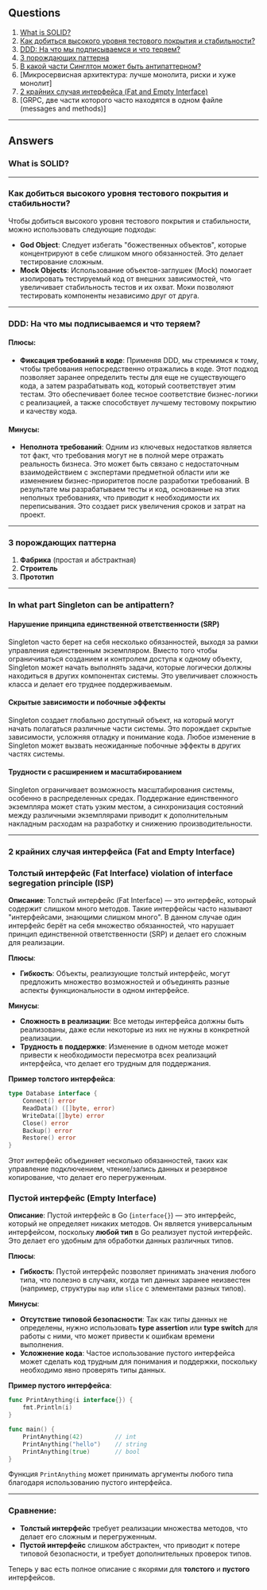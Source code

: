 ## Questions

1. [What is SOLID?](#what-is-solid)
2. [Как добиться высокого уровня тестового покрытия и стабильности?](#high-test-coverage)
3. [DDD: На что мы подписываемся и что теряем?](#ddd-pros-cons)
4. [3 порождающих паттерна](#creational-patterns)
5. [В какой части Синглтон может быть антипаттерном?](#singleton-antipattern)
6. [Микросервисная архитектура: лучше монолита, риски и хуже монолит]
7. [2 крайних случая интерфейса (Fat and Empty Interface)](#interface-edge-cases)
8. [GRPC, две части которого часто находятся в одном файле (messages and methods)]

---

## Answers

### What is SOLID? <a id="what-is-solid"></a>

---

### Как добиться высокого уровня тестового покрытия и стабильности? <a id="high-test-coverage"></a>

Чтобы добиться высокого уровня тестового покрытия и стабильности, можно использовать следующие подходы:
- **God Object**: Следует избегать "божественных объектов", которые концентрируют в себе слишком много обязанностей. Это делает тестирование сложным.
- **Mock Objects**: Использование объектов-заглушек (Mock) помогает изолировать тестируемый код от внешних зависимостей, что увеличивает стабильность тестов и их охват. Моки позволяют тестировать компоненты независимо друг от друга.

---

### DDD: На что мы подписываемся и что теряем? <a id="ddd-pros-cons"></a>

#### Плюсы:
- **Фиксация требований в коде**: Применяя DDD, мы стремимся к тому, чтобы требования непосредственно отражались в коде. Этот подход позволяет заранее определить тесты для еще не существующего кода, а затем разрабатывать код, который соответствует этим тестам. Это обеспечивает более тесное соответствие бизнес-логики с реализацией, а также способствует лучшему тестовому покрытию и качеству кода.

#### Минусы:
- **Неполнота требований**: Одним из ключевых недостатков является тот факт, что требования могут не в полной мере отражать реальность бизнеса. Это может быть связано с недостаточным взаимодействием с экспертами предметной области или же изменением бизнес-приоритетов после разработки требований. В результате мы разрабатываем тесты и код, основанные на этих неполных требованиях, что приводит к необходимости их переписывания. Это создает риск увеличения сроков и затрат на проект.

---

### 3 порождающих паттерна <a id="creational-patterns"></a>

1. **Фабрика** (простая и абстрактная)  
2. **Строитель**  
3. **Прототип**

---

### In what part Singleton can be antipattern? <a id="singleton-antipattern"></a>

#### Нарушение принципа единственной ответственности (SRP)

Singleton часто берет на себя несколько обязанностей, выходя за рамки управления единственным экземпляром. Вместо того чтобы ограничиваться созданием и контролем доступа к одному объекту, Singleton может начать выполнять задачи, которые логически должны находиться в других компонентах системы. Это увеличивает сложность класса и делает его труднее поддерживаемым.

#### Скрытые зависимости и побочные эффекты

Singleton создает глобально доступный объект, на который могут начать полагаться различные части системы. Это порождает скрытые зависимости, усложняя отладку и понимание кода. Любое изменение в Singleton может вызвать неожиданные побочные эффекты в других частях системы.

#### Трудности с расширением и масштабированием

Singleton ограничивает возможность масштабирования системы, особенно в распределенных средах. Поддержание единственного экземпляра может стать узким местом, а синхронизация состояний между различными экземплярами приводит к дополнительным накладным расходам на разработку и снижению производительности.

--- 

### 2 крайних случая интерфейса (Fat and Empty Interface) <a id="interface-edge-cases"></a>

### Толстый интерфейс (Fat Interface) violation of interface segregation principle (ISP)

**Описание**: Толстый интерфейс (Fat Interface) — это интерфейс, который содержит слишком много методов. Такие интерфейсы часто называют "интерфейсами, знающими слишком много". В данном случае один интерфейс берёт на себя множество обязанностей, что нарушает принцип единственной ответственности (SRP) и делает его сложным для реализации.

**Плюсы**:
- **Гибкость**: Объекты, реализующие толстый интерфейс, могут предложить множество возможностей и объединять разные аспекты функциональности в одном интерфейсе.

**Минусы**:
- **Сложность в реализации**: Все методы интерфейса должны быть реализованы, даже если некоторые из них не нужны в конкретной реализации.
- **Трудность в поддержке**: Изменение в одном методе может привести к необходимости пересмотра всех реализаций интерфейса, что делает его трудным для поддержания.

**Пример толстого интерфейса**:

```go
type Database interface {
    Connect() error
    ReadData() ([]byte, error)
    WriteData([]byte) error
    Close() error
    Backup() error
    Restore() error
}
```
Этот интерфейс объединяет несколько обязанностей, таких как управление подключением, чтение/запись данных и резервное копирование, что делает его перегруженным.

### Пустой интерфейс (Empty Interface) 

**Описание**: Пустой интерфейс в Go (`interface{}`) — это интерфейс, который не определяет никаких методов. Он является универсальным интерфейсом, поскольку **любой тип** в Go реализует пустой интерфейс. Это делает его удобным для обработки данных различных типов.

**Плюсы**:
- **Гибкость**: Пустой интерфейс позволяет принимать значения любого типа, что полезно в случаях, когда тип данных заранее неизвестен (например, структуры `map` или `slice` с элементами разных типов).
  
**Минусы**:
- **Отсутствие типовой безопасности**: Так как типы данных не определены, нужно использовать **type assertion** или **type switch** для работы с ними, что может привести к ошибкам времени выполнения.
- **Усложнение кода**: Частое использование пустого интерфейса может сделать код трудным для понимания и поддержки, поскольку необходимо явно проверять типы данных.

**Пример пустого интерфейса**:

```go
func PrintAnything(i interface{}) {
    fmt.Println(i)
}

func main() {
    PrintAnything(42)         // int
    PrintAnything("hello")    // string
    PrintAnything(true)       // bool
}
```
Функция `PrintAnything` может принимать аргументы любого типа благодаря использованию пустого интерфейса.

---

### Сравнение:
- **Толстый интерфейс** требует реализации множества методов, что делает его сложным и перегруженным.
- **Пустой интерфейс** слишком абстрактен, что приводит к потере типовой безопасности, и требует дополнительных проверок типов.

Теперь у вас есть полное описание с якорями для **толстого** и **пустого** интерфейсов.